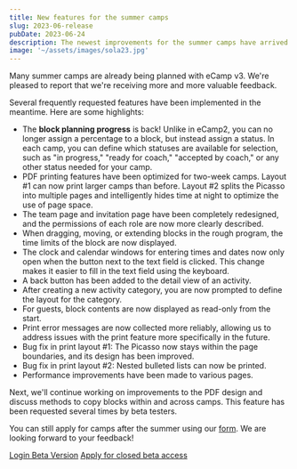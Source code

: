 ```yaml
---
title: New features for the summer camps
slug: 2023-06-release
pubDate: 2023-06-24
description: The newest improvements for the summer camps have arrived.
image: '~/assets/images/sola23.jpg'
---
```


Many summer camps are already being planned with eCamp v3. We're pleased to report that we're receiving more and more valuable feedback.

Several frequently requested features have been implemented in the meantime. Here are some highlights:

- The **block planning progress** is back! Unlike in eCamp2, you can no longer assign a percentage to a block, but instead assign a status. In each camp, you can define which statuses are available for selection, such as "in progress," "ready for coach," "accepted by coach," or any other status needed for your camp.
- PDF printing features have been optimized for two-week camps. Layout #1 can now print larger camps than before. Layout #2 splits the Picasso into multiple pages and intelligently hides time at night to optimize the use of page space.
- The team page and invitation page have been completely redesigned, and the permissions of each role are now more clearly described.
- When dragging, moving, or extending blocks in the rough program, the time limits of the block are now displayed.
- The clock and calendar windows for entering times and dates now only open when the button next to the text field is clicked. This change makes it easier to fill in the text field using the keyboard.
- A back button has been added to the detail view of an activity.
- After creating a new activity category, you are now prompted to define the layout for the category.
- For guests, block contents are now displayed as read-only from the start.
- Print error messages are now collected more reliably, allowing us to address issues with the print feature more specifically in the future.
- Bug fix in print layout #1: The Picasso now stays within the page boundaries, and its design has been improved.
- Bug fix in print layout #2: Nested bulleted lists can now be printed.
- Performance improvements have been made to various pages.

Next, we'll continue working on improvements to the PDF design and discuss methods to copy blocks within and across camps. This feature has been requested several times by beta testers.

You can still apply for camps after the summer using our [form](https://forms.office.com/e/TRKsfnazf5). We are looking forward to your feedback!

<a class="btn secondary mr-4 mb-4" href="https://app.ecamp3.ch" target="_blank">Login Beta Version</a>
<a class="btn secondary mr-4 mb-4" href="https://forms.office.com/e/TRKsfnazf5" target="_blank">Apply for closed beta access</a>

